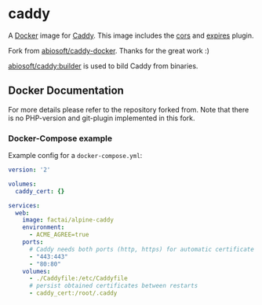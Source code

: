 # caddy

A [Docker](http://docker.com) image for [Caddy](http://caddyserver.com). This image includes the [cors](http://caddyserver.com/docs/http.cors) and [expires](http://caddyserver.com/docs/http.expires) plugin.

Fork from [abiosoft/caddy-docker](https://github.com/abiosoft/caddy-docker). Thanks for the great work :)

[abiosoft/caddy:builder](https://github.com/abiosoft/caddy-docker/blob/master/BUILDER.md) is used to bild Caddy from binaries.

## Docker Documentation
For more details please refer to the repository forked from. Note that there is no PHP-version and git-plugin implemented in this fork.

### Docker-Compose example
Example config for a `docker-compose.yml`:
```yml
version: '2'

volumes:
  caddy_cert: {}

services:
  web:
    image: factai/alpine-caddy
    environment:
      - ACME_AGREE=true
    ports:
      # Caddy needs both ports (http, https) for automatic certificate retrieval
      - "443:443"
      - "80:80"
    volumes:
      - ./Caddyfile:/etc/Caddyfile
      # persist obtained certificates between restarts
      - caddy_cert:/root/.caddy
```